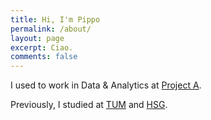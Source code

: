 ```yaml
---
title: Hi, I'm Pippo
permalink: /about/
layout: page
excerpt: Ciao.
comments: false
---
```


I used to work in Data & Analytics at <a href="https://www.project-a.com" target="_blank" rel="noopener">Project A</a>.

Previously, I studied at <a href="https://www.wi.tum.de/" target="_blank" rel="noopener">TUM</a> and <a href="https://www.unisg.ch/" target="_blank" rel="noopener">HSG</a>.
